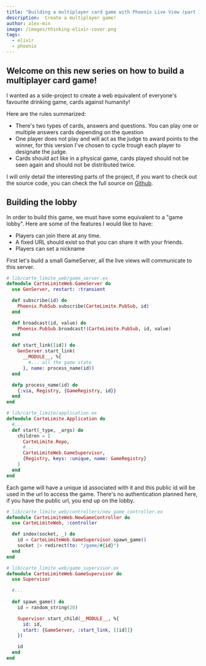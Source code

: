 ```yaml
---
title: "Building a multiplayer card game with Phoenix Live View (part 1)"
description:  Create a multiplayer game!
author: alex-min
image: /images/thinking-elixir-cover.png
tags:
  - elixir
  - phoenix
---
```


## Welcome on this new series on how to build a multiplayer card game!

I wanted as a side-project to create a web equivalent of everyone's favourite drinking game, cards against humanity!

Here are the rules summarized:

 - There's two types of cards, answers and questions. You can play one or multiple answers cards depending on the question
 - One player does not play and will act as the judge to award points to the winner, for this version I've chosen to cycle trough each player to designate the judge.
 - Cards should act like in a physical game, cards played should not be seen again and should not be distributed twice.

I will only detail the interesting parts of the project, if you want to check out the source code, you can check the full source on [Github](http://github.com).

## Building the lobby

In order to build this game, we must have some equivalent to a "game lobby". 
Here are some of the features I would like to have:

 - Players can join there at any time.
 - A fixed URL should exist so that you can share it with your friends.
 - Players can set a nickname

First let's build a small GameServer, all the live views will communicate to this server.

```elixir
# lib/carte_limite_web/game_server.ex
defmodule CarteLimiteWeb.GameServer do
  use GenServer, restart: :transient

  def subscribe(id) do
    Phoenix.PubSub.subscribe(CarteLimite.PubSub, id)
  end

  def broadcast(id, value) do
    Phoenix.PubSub.broadcast!(CarteLimite.PubSub, id, value)
  end

  def start_link([id]) do
    GenServer.start_link(
      __MODULE__, %{
        #... all the game state 
      }, name: process_name(id))
  end

  defp process_name(id) do
    {:via, Registry, {GameRegistry, id}}
  end
end

# lib/carte_limite/application.ex
defmodule CarteLimite.Application do
  #...
  def start(_type, _args) do
    children = [
      CarteLimite.Repo,
      #...
      CarteLimiteWeb.GameSupervisor,
      {Registry, keys: :unique, name: GameRegistry}
    ]
  end
end
```

Each game will have a unique id associated with it and this public id will be used in the url to access the game. There's no authentication planned here, if you have the public url, you end up on the lobby.


```elixir
# lib/carte_limite_web/controllers/new_game_controller.ex
defmodule CarteLimiteWeb.NewGameController do
  use CarteLimiteWeb, :controller

  def index(socket, _) do
    id = CarteLimiteWeb.GameSupervisor.spawn_game()
    socket |> redirect(to: "/game/#{id}")
  end
end

# lib/carte_limite_web/game_supervisor.ex
defmodule CarteLimiteWeb.GameSupervisor do
  use Supervisor

  #...
  
  def spawn_game() do
    id = random_string(20)

    Supervisor.start_child(__MODULE__, %{
      id: id,
      start: {GameServer, :start_link, [[id]]}
    })

    id
  end
end
```


